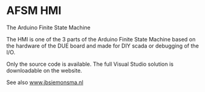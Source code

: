 # AFSM HMI
The Arduino Finite State Machine

The HMI is one of the 3 parts of the Arduino Finite State Machine
based on the hardware of the DUE board and made for DIY scada or debugging
of the I/O.

Only the source code is available. The full Visual Studio solution is downloadable on the website.

See also www.jbsiemonsma.nl

